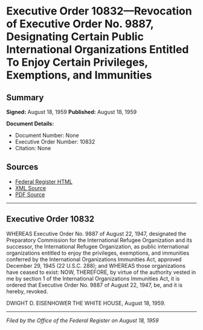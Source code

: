 # Executive Order 10832—Revocation of Executive Order No. 9887, Designating Certain Public International Organizations Entitled To Enjoy Certain Privileges, Exemptions, and Immunities

## Summary

**Signed:** August 18, 1959
**Published:** August 18, 1959

**Document Details:**
- Document Number: None
- Executive Order Number: 10832
- Citation: None

## Sources
- [Federal Register HTML](https://www.presidency.ucsb.edu/documents/executive-order-10832-revocation-executive-order-no-9887-designating-certain-public)
- [XML Source](None)
- [PDF Source](None)

---

## Executive Order 10832

WHEREAS Executive Order No. 9887 of August 22, 1947, designated the Preparatory Commission for the International Refugee Organization and its successor, the International Refugee Organization, as public international organizations entitled to enjoy the privileges, exemptions, and immunities conferred by the International Organizations Immunities Act, approved December 29, 1945 (22 U.S.C. 288); and
WHEREAS those organizations have ceased to exist:
NOW, THEREFORE, by virtue of the authority vested in me by section 1 of the International Organizations Immunities Act, it is ordered that Executive Order No. 9887 of August 22, 1947, be, and it is hereby, revoked.

DWIGHT D. EISENHOWER
THE WHITE HOUSE,
August 18, 1959.

---

*Filed by the Office of the Federal Register on August 18, 1959*
